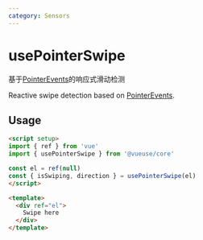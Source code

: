 ```yaml
---
category: Sensors
---
```


# usePointerSwipe

基于[PointerEvents]( https://developer.mozilla.org/zh-CN/docs/Web/API/PointerEvent)的响应式滑动检测

Reactive swipe detection based on [PointerEvents]( https://developer.mozilla.org/zh-CN/docs/Web/API/PointerEvent).

## Usage

```html
<script setup>
import { ref } from 'vue'
import { usePointerSwipe } from '@vueuse/core'

const el = ref(null)
const { isSwiping, direction } = usePointerSwipe(el)
</script>

<template>
  <div ref="el">
    Swipe here
  </div>
</template>
```
